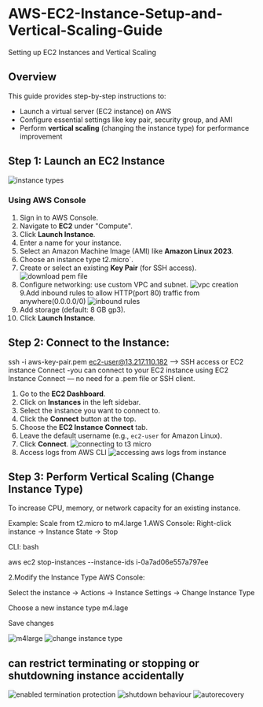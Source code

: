 # AWS-EC2-Instance-Setup-and-Vertical-Scaling-Guide
Setting up EC2 Instances and Vertical Scaling


## Overview

This guide provides step-by-step instructions to:
- Launch a virtual server (EC2 instance) on AWS
- Configure essential settings like key pair, security group, and AMI
- Perform **vertical scaling** (changing the instance type) for performance improvement

## Step 1: Launch an EC2 Instance
![instance types](https://github.com/user-attachments/assets/85b58be4-4b3e-449c-bc15-33612d34cd58)

### Using AWS Console

1. Sign in to AWS Console.
2. Navigate to **EC2** under "Compute".
3. Click **Launch Instance**.
4. Enter a name for your instance.
5. Select an Amazon Machine Image (AMI) like **Amazon Linux 2023**.
6. Choose an instance type t2.micro`.
7. Create or select an existing **Key Pair** (for SSH access).
![download pem file](https://github.com/user-attachments/assets/36adc8a6-6a6f-46dd-bbbe-1da200300ccc)
8. Configure networking: use custom VPC and subnet.
![vpc creation](https://github.com/user-attachments/assets/173e5d29-0b25-4009-b97e-2be3c03d7ae0)
9.Add inbound rules to allow HTTP(port 80) traffic from anywhere(0.0.0.0/0)
![inbound rules](https://github.com/user-attachments/assets/3200460e-5d1e-43d1-b3e5-99bd64868657)
10. Add storage (default: 8 GB gp3).
11. Click **Launch Instance**.

## Step 2: Connect to the Instance:

ssh -i aws-key-pair.pem ec2-user@13.217.110.182 --> SSH access
or
EC2 instance Connect -you can connect to your EC2 instance using EC2 Instance Connect — no need for a .pem file or SSH client.

1. Go to the **EC2 Dashboard**.
2. Click on **Instances** in the left sidebar.
3. Select the instance you want to connect to.
4. Click the **Connect** button at the top.
5. Choose the **EC2 Instance Connect** tab.
6. Leave the default username (e.g., `ec2-user` for Amazon Linux).
7. Click **Connect**.
![connecting to t3 micro](https://github.com/user-attachments/assets/1187bc7f-9c9b-4495-b0d8-8064dd87d171)
8. Access logs from AWS CLI
![accessing aws logs from instance](https://github.com/user-attachments/assets/c5a26cd3-40b2-422e-b34c-d88a0af3bbb4)


## Step 3: Perform Vertical Scaling (Change Instance Type)

To increase CPU, memory, or network capacity for an existing instance.

Example: Scale from t2.micro to m4.large
1.AWS Console: Right-click instance → Instance State → Stop

CLI:
bash

aws ec2 stop-instances --instance-ids i-0a7ad06e557a797ee

2.Modify the Instance Type
AWS Console:

Select the instance → Actions → Instance Settings → Change Instance Type

Choose a new instance type m4.lage

Save changes

![m4large](https://github.com/user-attachments/assets/e2ebab4c-0af7-45bb-a3dd-0ef62d58befe)
![change instance type](https://github.com/user-attachments/assets/92efb97c-30b2-4592-8343-6029f7e56161)


## can restrict terminating or stopping or shutdowning instance accidentally

![enabled termination protection](https://github.com/user-attachments/assets/44516432-cc5b-4673-a1ec-965e89daf038)
![shutdown behaviour](https://github.com/user-attachments/assets/c99f36ac-2825-4ad0-91fd-4df006731a2e)
![autorecovery](https://github.com/user-attachments/assets/55426a18-857b-4163-8243-070ef53e5d1b)







